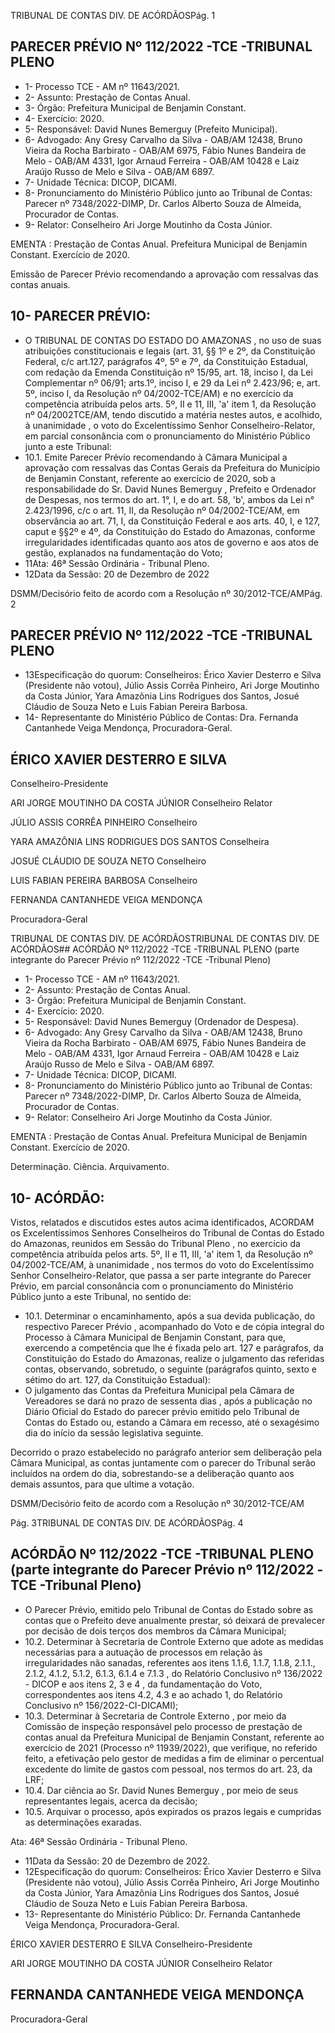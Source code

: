 TRIBUNAL DE CONTAS DIV. DE ACÓRDÃOSPág. 1

## PARECER PRÉVIO Nº 112/2022 -TCE -TRIBUNAL PLENO

- 1- Processo TCE - AM nº 11643/2021.
- 2- Assunto: Prestação de Contas Anual.
- 3- Órgão: Prefeitura Municipal de Benjamin Constant.
- 4- Exercício: 2020.
- 5- Responsável: David Nunes Bemerguy (Prefeito Municipal).
- 6- Advogado: Any  Gresy  Carvalho  da  Silva  -  OAB/AM  12438,  Bruno  Vieira  da  Rocha Barbirato - OAB/AM 6975, Fábio Nunes Bandeira de Melo - OAB/AM 4331, Igor Arnaud Ferreira - OAB/AM 10428 e Laiz Araújo Russo de Melo e Silva - OAB/AM 6897.
- 7- Unidade Técnica: DICOP, DICAMI.
- 8- Pronunciamento  do  Ministério  Público  junto  ao  Tribunal  de  Contas: Parecer  nº 7348/2022-DIMP,  Dr. Carlos Alberto Souza de Almeida, Procurador de Contas.
- 9- Relator: Conselheiro Ari Jorge Moutinho da Costa Júnior.

EMENTA :  Prestação  de  Contas  Anual.    Prefeitura Municipal de Benjamin Constant.  Exercício de 2020.

Emissão de Parecer Prévio recomendando a aprovação com ressalvas das contas anuais.

## 10-  PARECER PRÉVIO:

- O  TRIBUNAL  DE  CONTAS  DO  ESTADO  DO  AMAZONAS ,  no  uso  de  suas atribuições constitucionais e legais (art. 31, §§ 1º e 2º, da Constituição Federal, c/c art.127, parágrafos 4º, 5º e 7º, da Constituição Estadual, com redação da Emenda Constituição nº 15/95,  art.  18,  inciso  I,  da  Lei  Complementar  nº  06/91;  arts.1º,  inciso  I,  e  29  da  Lei  nº 2.423/96;  e,  art.  5º,  inciso  I,  da  Resolução  nº  04/2002-TCE/AM)  e  no  exercício  da competência  atribuída  pelos  arts.  5º,  II  e  11,  III,  'a'  item  1,  da  Resolução  nº  04/2002TCE/AM, tendo discutido a matéria nestes autos, e acolhido, à unanimidade ,  o  voto  do Excelentíssimo Senhor Conselheiro-Relator, em parcial consonância com o pronunciamento do Ministério Público junto a este Tribunal:
- 10.1.  Emite Parecer Prévio recomendando à Câmara Municipal a aprovação com ressalvas das Contas Gerais da Prefeitura do Município de Benjamin Constant, referente ao exercício de 2020, sob a responsabilidade do Sr. David Nunes Bemerguy , Prefeito e Ordenador de Despesas, nos termos do art. 1°, I, e do art. 58, 'b', ambos da Lei n° 2.423/1996,  c/c  o  art.  11,  II,  da  Resolução  nº  04/2002-TCE/AM,  em observância ao art. 71, I, da Constituição Federal e aos arts. 40, I, e 127, caput e §§2º e 4º, da Constituição do Estado do Amazonas, conforme irregularidades identificadas quanto aos atos de governo e aos atos de gestão, explanados na fundamentação do Voto;
- 11Ata: 46ª Sessão Ordinária - Tribunal Pleno.
- 12Data da Sessão: 20 de Dezembro de 2022

DSMM/Decisório feito de acordo com a Resolução nº 30/2012-TCE/AMPág. 2

## PARECER PRÉVIO Nº 112/2022 -TCE -TRIBUNAL PLENO

- 13Especificação do quorum: Conselheiros: Érico Xavier Desterro e Silva (Presidente não  votou),  Júlio  Assis  Corrêa  Pinheiro,  Ari  Jorge  Moutinho  da  Costa  Júnior,  Yara Amazônia  Lins  Rodrigues  dos  Santos,  Josué  Cláudio  de  Souza  Neto  e  Luis  Fabian Pereira Barbosa.
- 14-  Representante do Ministério Público de Contas: Dra. Fernanda Cantanhede Veiga Mendonça, Procuradora-Geral.

## ÉRICO XAVIER DESTERRO E SILVA

Conselheiro-Presidente

ARI JORGE MOUTINHO DA COSTA JÚNIOR Conselheiro Relator

JÚLIO ASSIS CORRÊA PINHEIRO Conselheiro

YARA AMAZÔNIA LINS RODRIGUES DOS SANTOS Conselheira

JOSUÉ CLÁUDIO DE SOUZA NETO Conselheiro

LUIS FABIAN PEREIRA BARBOSA Conselheiro

FERNANDA CANTANHEDE VEIGA MENDONÇA

Procuradora-Geral

TRIBUNAL DE CONTAS DIV. DE ACÓRDÃOSTRIBUNAL DE CONTAS DIV. DE ACÓRDÃOS## ACÓRDÃO Nº 112/2022 -TCE -TRIBUNAL PLENO (parte integrante do Parecer Prévio nº 112/2022 -TCE -Tribunal Pleno)

- 1- Processo TCE - AM nº 11643/2021.
- 2- Assunto: Prestação de Contas Anual.
- 3- Órgão: Prefeitura Municipal de Benjamin Constant.
- 4- Exercício: 2020.
- 5- Responsável: David Nunes Bemerguy (Ordenador de Despesa).
- 6- Advogado: Any  Gresy  Carvalho  da  Silva  -  OAB/AM  12438,  Bruno  Vieira  da  Rocha Barbirato - OAB/AM 6975, Fábio Nunes Bandeira de Melo - OAB/AM 4331, Igor Arnaud Ferreira - OAB/AM 10428 e Laiz Araújo Russo de Melo e Silva - OAB/AM 6897.
- 7- Unidade Técnica: DICOP, DICAMI.
- 8- Pronunciamento  do  Ministério  Público  junto  ao  Tribunal  de  Contas: Parecer  nº 7348/2022-DIMP,  Dr. Carlos Alberto Souza de Almeida, Procurador de Contas.
- 9- Relator: Conselheiro Ari Jorge Moutinho da Costa Júnior.

EMENTA :  Prestação  de  Contas  Anual.    Prefeitura Municipal de Benjamin Constant. Exercício de 2020.

Determinação. Ciência. Arquivamento.

## 10-  ACÓRDÃO:

Vistos, relatados e discutidos estes autos acima identificados, ACORDAM os Excelentíssimos Senhores Conselheiros do Tribunal de Contas do Estado do Amazonas, reunidos em Sessão do Tribunal Pleno , no exercício da competência atribuída pelos arts. 5º, II e 11, III, 'a' item 1, da Resolução nº 04/2002-TCE/AM, à unanimidade , nos termos do voto do Excelentíssimo Senhor Conselheiro-Relator, que passa a ser parte integrante do Parecer Prévio, em parcial consonância com o pronunciamento do Ministério Público junto a este Tribunal, no sentido de:

- 10.1.  Determinar o encaminhamento,  após  a  sua  devida  publicação,  do respectivo Parecer Prévio , acompanhado do Voto e de cópia integral do Processo à Câmara Municipal de Benjamin Constant, para que, exercendo a competência que lhe é fixada pelo art. 127 e parágrafos, da Constituição do  Estado  do  Amazonas,  realize  o  julgamento  das  referidas  contas, observando, sobretudo, o seguinte (parágrafos quinto, sexto e sétimo do art. 127, da Constituição Estadual):
- O  julgamento  das  Contas  da  Prefeitura  Municipal  pela  Câmara  de Vereadores se dará no prazo de sessenta dias ,  após  a  publicação  no Diário Oficial do Estado do parecer prévio emitido pelo Tribunal de Contas do Estado ou, estando a Câmara em recesso, até o sexagésimo dia do início da sessão legislativa seguinte.

Decorrido o prazo estabelecido no parágrafo anterior sem deliberação pela Câmara Municipal, as contas juntamente com o parecer do Tribunal serão incluídos  na  ordem  do  dia,  sobrestando-se  a  deliberação  quanto  aos demais assuntos, para que ultime a votação.

DSMM/Decisório feito de acordo com a Resolução nº 30/2012-TCE/AM

Pág. 3TRIBUNAL DE CONTAS DIV. DE ACÓRDÃOSPág. 4

## ACÓRDÃO Nº 112/2022 -TCE -TRIBUNAL PLENO (parte integrante do Parecer Prévio nº 112/2022 -TCE -Tribunal Pleno)

- O Parecer  Prévio,  emitido  pelo  Tribunal  de  Contas  do  Estado  sobre  as contas que o Prefeito deve anualmente prestar, só deixará de prevalecer por decisão de dois terços dos membros da Câmara Municipal;
- 10.2.  Determinar à Secretaria  de  Controle  Externo que  adote  as  medidas necessárias para a autuação de processos em relação às irregularidades não sanadas, referentes aos itens 1.1.6, 1.1.7, 1.1.8, 2.1.1., 2.1.2, 4.1.2, 5.1.2, 6.1.3, 6.1.4 e 7.1.3 , do Relatório Conclusivo nº 136/2022 - DICOP e aos itens 2, 3 e 4 , da fundamentação do Voto, correspondentes aos itens 4.2, 4.3 e ao achado 1, do Relatório Conclusivo nº 156/2022-CI-DICAMI);
- 10.3.  Determinar à Secretaria de Controle Externo , por meio da Comissão de inspeção  responsável  pelo  processo  de  prestação  de  contas  anual  da Prefeitura Municipal de Benjamin Constant, referente ao exercício de 2021 (Processo nº 11939/2022), que verifique, no referido feito, a efetivação pelo gestor de medidas a fim de eliminar o percentual excedente do limite de gastos com pessoal, nos termos do art. 23, da LRF;
- 10.4.  Dar ciência ao Sr. David Nunes Bemerguy , por meio de seus representantes legais, acerca da decisão;
- 10.5.  Arquivar o  processo, após  expirados  os  prazos  legais  e  cumpridas  as determinações exaradas.

Ata: 46ª Sessão Ordinária - Tribunal Pleno.

- 11Data da Sessão: 20 de Dezembro de 2022.
- 12Especificação do quorum: Conselheiros: Érico Xavier Desterro e Silva (Presidente não  votou),  Júlio  Assis  Corrêa  Pinheiro,  Ari  Jorge  Moutinho  da  Costa  Júnior,  Yara Amazônia  Lins  Rodrigues  dos  Santos,  Josué  Cláudio  de  Souza  Neto  e  Luis  Fabian Pereira Barbosa.
- 13-  Representante do Ministério Público: Dr. Fernanda Cantanhede Veiga Mendonça, Procuradora-Geral.

ÉRICO XAVIER DESTERRO E SILVA Conselheiro-Presidente

ARI JORGE MOUTINHO DA COSTA JÚNIOR Conselheiro Relator

## FERNANDA CANTANHEDE VEIGA MENDONÇA

Procuradora-Geral